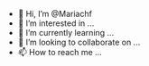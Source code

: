 - 👋 Hi, I’m @Mariachf
- 👀 I’m interested in ...
- 🌱 I’m currently learning ...
- 💞️ I’m looking to collaborate on ...
- 📫 How to reach me ...

<!---
Mariachf/Mariachf is a ✨ special ✨ repository because its `README.md` (this file) appears on your GitHub profile.
You can click the Preview link to take a look at your changes.
--->
